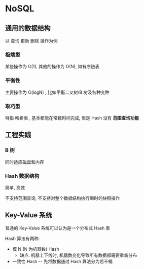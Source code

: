 # NoSQL

## 通用的数据结构

以 查询 更新 删除 操作为例

### 极端型

某些操作为 O(1), 其他的操作为 O(N), 如有序链表

### 平衡性

主要操作为 O(logN) , 比如平衡二叉树/B 树及各种变种

### 取巧型

特指 哈希表 , 基本都能在常数时间完成, 但是 Hash 没有 **范围查询功能**

## 工程实践

### B 树

同时适应磁盘和内存

### Hash 数据结构

简单, 高效

不支持范围查询, 不支持对整个数据结构执行瞬时的快照操作

## Key-Value 系统

普通的 Key-Value 系统可以认为是一个分布式 Hash 表

Hash 算法有两种:
- 模 N (N 为机器数) Hash
  - 缺点: 机器上下线时, 机器数变化导致所有数据都需要重新分布
- 一致性 Hash -- 先将数据通过 Hash 算法分为若干桶
